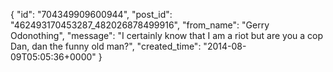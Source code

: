  {
   "id": "704349909600944",
   "post_id": "462493170453287_482026878499916",
   "from_name": "Gerry Odonothing",
   "message": "I certainly know that I am a riot but are you a cop Dan, dan the funny old man?",
   "created_time": "2014-08-09T05:05:36+0000"
 }

